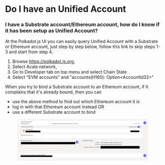 # Do I have an Unified Account

### I have a Substrate account/Ethereum account, how do I know if it has been setup as Unified Account?

At the Polkadot.js UI you can easily query Unified Account with a Substrate or Ethereum account, just step by step below, follow this link to skip steps 1-3 and start from step 4.

1. Browse https://polkadot.js.org,
2. Select Acala network,&#x20;
3. Go to Developer tab on top menu and select Chain State
4. Select "EVM accounts" and "accounts(H160): Option\<AccountId32>"

When you try to bind a Substrate account to an Ethereum account, if it complains that it's already bound, then you can&#x20;

* use the above method to find out which Ethereum account it is
* log in with that Ethereum account instead OR
* use a different Substrate account to bind

<figure><img src="../../.gitbook/assets/Screenshot 2023-09-29 at 12.43.54 PM.png" alt=""><figcaption></figcaption></figure>

